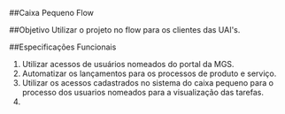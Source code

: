 ##Caixa Pequeno Flow

##Objetivo
Utilizar o projeto no flow para os clientes das UAI's.

##Especificações Funcionais
1) Utilizar acessos de usuários nomeados do portal da MGS.
2) Automatizar os lançamentos para os processos de produto e serviço.
3) Utilizar os acessos cadastrados no sistema do caixa pequeno para o processo dos usuarios nomeados para a visualização das tarefas.
4) 